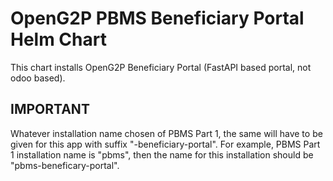 # OpenG2P PBMS Beneficiary Portal Helm Chart

This chart installs OpenG2P Beneficiary Portal (FastAPI based portal, not odoo based).

## IMPORTANT

Whatever installation name chosen of PBMS Part 1, the same will have to be given for this app with suffix "-beneficiary-portal".
For example, PBMS Part 1 installation name is "pbms", then the name for this installation should be "pbms-beneficary-portal".
